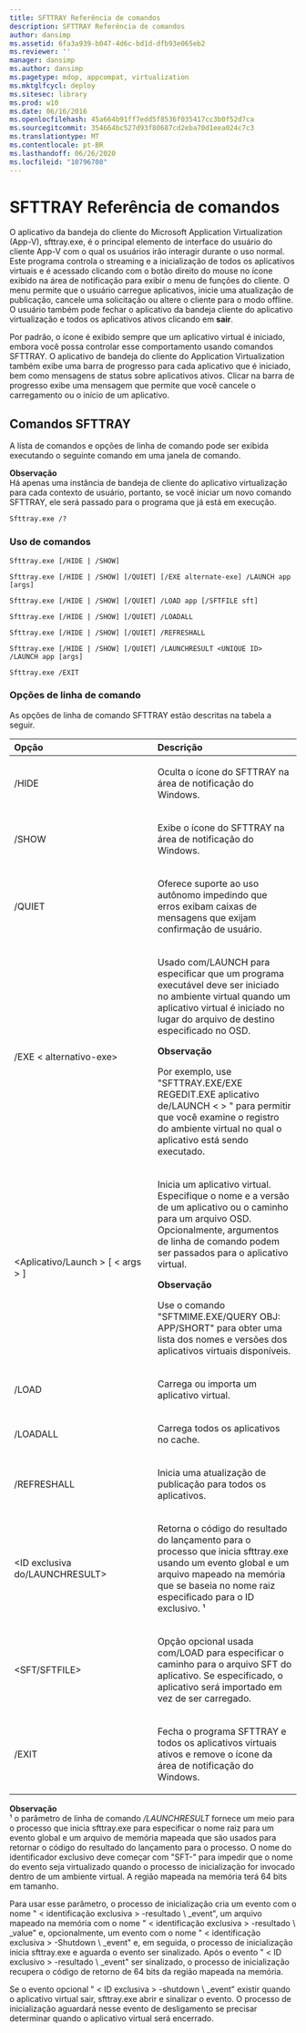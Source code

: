 ```yaml
---
title: SFTTRAY Referência de comandos
description: SFTTRAY Referência de comandos
author: dansimp
ms.assetid: 6fa3a939-b047-4d6c-bd1d-dfb93e065eb2
ms.reviewer: ''
manager: dansimp
ms.author: dansimp
ms.pagetype: mdop, appcompat, virtualization
ms.mktglfcycl: deploy
ms.sitesec: library
ms.prod: w10
ms.date: 06/16/2016
ms.openlocfilehash: 45a664b91ff7edd5f8536f035417cc3b0f52d7ca
ms.sourcegitcommit: 354664bc527d93f80687cd2eba70d1eea024c7c3
ms.translationtype: MT
ms.contentlocale: pt-BR
ms.lasthandoff: 06/26/2020
ms.locfileid: "10796708"
---
```

# SFTTRAY Referência de comandos


O aplicativo da bandeja do cliente do Microsoft Application Virtualization (App-V), sfttray.exe, é o principal elemento de interface do usuário do cliente App-V com o qual os usuários irão interagir durante o uso normal. Este programa controla o streaming e a inicialização de todos os aplicativos virtuais e é acessado clicando com o botão direito do mouse no ícone exibido na área de notificação para exibir o menu de funções do cliente. O menu permite que o usuário carregue aplicativos, inicie uma atualização de publicação, cancele uma solicitação ou altere o cliente para o modo offline. O usuário também pode fechar o aplicativo da bandeja cliente do aplicativo virtualização e todos os aplicativos ativos clicando em **sair**.

Por padrão, o ícone é exibido sempre que um aplicativo virtual é iniciado, embora você possa controlar esse comportamento usando comandos SFTTRAY. O aplicativo de bandeja do cliente do Application Virtualization também exibe uma barra de progresso para cada aplicativo que é iniciado, bem como mensagens de status sobre aplicativos ativos. Clicar na barra de progresso exibe uma mensagem que permite que você cancele o carregamento ou o início de um aplicativo.

## Comandos SFTTRAY


A lista de comandos e opções de linha de comando pode ser exibida executando o seguinte comando em uma janela de comando.

**Observação**  
Há apenas uma instância de bandeja de cliente do aplicativo virtualização para cada contexto de usuário, portanto, se você iniciar um novo comando SFTTRAY, ele será passado para o programa que já está em execução.



`Sfttray.exe /?`

### Uso de comandos

`Sfttray.exe [/HIDE | /SHOW]`

`Sfttray.exe [/HIDE | /SHOW] [/QUIET] [/EXE alternate-exe] /LAUNCH app [args]`

`Sfttray.exe [/HIDE | /SHOW] [/QUIET] /LOAD app [/SFTFILE sft]`

`Sfttray.exe [/HIDE | /SHOW] [/QUIET] /LOADALL`

`Sfttray.exe [/HIDE | /SHOW] [/QUIET] /REFRESHALL`

`Sfttray.exe [/HIDE | /SHOW] [/QUIET] /LAUNCHRESULT <UNIQUE ID>  /LAUNCH app [args]`

`Sfttray.exe /EXIT`

### Opções de linha de comando

As opções de linha de comando SFTTRAY estão descritas na tabela a seguir.

<table>
<colgroup>
<col width="50%" />
<col width="50%" />
</colgroup>
<thead>
<tr class="header">
<th align="left">Opção</th>
<th align="left">Descrição</th>
</tr>
</thead>
<tbody>
<tr class="odd">
<td align="left"><p>/HIDE</p></td>
<td align="left"><p>Oculta o ícone do SFTTRAY na área de notificação do Windows.</p></td>
</tr>
<tr class="even">
<td align="left"><p>/SHOW</p></td>
<td align="left"><p>Exibe o ícone do SFTTRAY na área de notificação do Windows.</p></td>
</tr>
<tr class="odd">
<td align="left"><p>/QUIET</p></td>
<td align="left"><p>Oferece suporte ao uso autônomo impedindo que erros exibam caixas de mensagens que exijam confirmação de usuário.</p></td>
</tr>
<tr class="even">
<td align="left"><p>/EXE &lt; alternativo-exe&gt;</p></td>
<td align="left"><p>Usado com/LAUNCH para especificar que um programa executável deve ser iniciado no ambiente virtual quando um aplicativo virtual é iniciado no lugar do arquivo de destino especificado no OSD.</p>
<div class="alert">
<strong>Observação</strong><br/><p>Por exemplo, use "SFTTRAY.EXE/EXE REGEDIT.EXE aplicativo de/LAUNCH &lt; &gt; " para permitir que você examine o registro do ambiente virtual no qual o aplicativo está sendo executado.</p>
</div>
<div>

</div></td>
</tr>
<tr class="odd">
<td align="left"><p>&lt;Aplicativo/Launch &gt; [ &lt; args &gt; ]</p></td>
<td align="left"><p>Inicia um aplicativo virtual. Especifique o nome e a versão de um aplicativo ou o caminho para um arquivo OSD. Opcionalmente, argumentos de linha de comando podem ser passados para o aplicativo virtual.</p>
<div class="alert">
<strong>Observação</strong><br/><p>Use o comando "SFTMIME.EXE/QUERY OBJ: APP/SHORT" para obter uma lista dos nomes e versões dos aplicativos virtuais disponíveis.</p>
</div>
<div>

</div></td>
</tr>
<tr class="even">
<td align="left"><p>/LOAD</p></td>
<td align="left"><p>Carrega ou importa um aplicativo virtual.</p></td>
</tr>
<tr class="odd">
<td align="left"><p>/LOADALL</p></td>
<td align="left"><p>Carrega todos os aplicativos no cache.</p></td>
</tr>
<tr class="even">
<td align="left"><p>/REFRESHALL</p></td>
<td align="left"><p>Inicia uma atualização de publicação para todos os aplicativos.</p></td>
</tr>
<tr class="odd">
<td align="left"><p>&lt;ID exclusiva do/LAUNCHRESULT&gt;</p></td>
<td align="left"><p>Retorna o código do resultado do lançamento para o processo que inicia sfttray.exe usando um evento global e um arquivo mapeado na memória que se baseia no nome raiz especificado para o ID exclusivo. ¹</p></td>
</tr>
<tr class="even">
<td align="left"><p>&lt;SFT/SFTFILE&gt;</p></td>
<td align="left"><p>Opção opcional usada com/LOAD para especificar o caminho para o arquivo SFT do aplicativo. Se especificado, o aplicativo será importado em vez de ser carregado.</p></td>
</tr>
<tr class="odd">
<td align="left"><p>/EXIT</p></td>
<td align="left"><p>Fecha o programa SFTTRAY e todos os aplicativos virtuais ativos e remove o ícone da área de notificação do Windows.</p></td>
</tr>
</tbody>
</table>



**Observação**  
¹ o parâmetro de linha de comando */LAUNCHRESULT* fornece um meio para o processo que inicia sfttray.exe para especificar o nome raiz para um evento global e um arquivo de memória mapeada que são usados para retornar o código do resultado do lançamento para o processo. O nome do identificador exclusivo deve começar com "SFT-" para impedir que o nome do evento seja virtualizado quando o processo de inicialização for invocado dentro de um ambiente virtual. A região mapeada na memória terá 64 bits em tamanho.

Para usar esse parâmetro, o processo de inicialização cria um evento com o nome " &lt; identificação exclusiva &gt; -resultado \ _event", um arquivo mapeado na memória com o nome " &lt; identificação exclusiva &gt; -resultado \ _value" e, opcionalmente, um evento com o nome " &lt; identificação exclusiva &gt; -Shutdown \ _event" e, em seguida, o processo de inicialização inicia sfttray.exe e aguarda o evento ser sinalizado. Após o evento " &lt; ID exclusivo &gt; -resultado \ _event" ser sinalizado, o processo de inicialização recupera o código de retorno de 64 bits da região mapeada na memória.

Se o evento opcional " &lt; ID exclusiva &gt; -shutdown \ _event" existir quando o aplicativo virtual sair, sfttray.exe abrir e sinalizar o evento. O processo de inicialização aguardará nesse evento de desligamento se precisar determinar quando o aplicativo virtual será encerrado.











